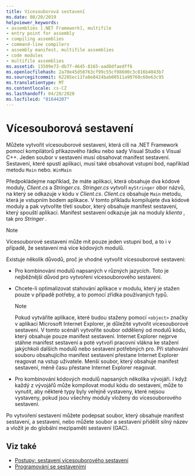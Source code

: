 ```yaml
---
title: Vícesouborová sestavení
ms.date: 08/20/2019
helpviewer_keywords:
- assemblies [.NET Framework], multifile
- entry point for assembly
- compiling assemblies
- command-line compilers
- assembly manifest, multifile assemblies
- code modules
- multifile assemblies
ms.assetid: 13509e73-db77-4645-8165-aad8dfaedff6
ms.openlocfilehash: 2a70e45d50763cf99c55cf08600c3c816b4043b7
ms.sourcegitcommit: 62285ec11fa8e8424bab00511a90760c60e63c95
ms.translationtype: MT
ms.contentlocale: cs-CZ
ms.lasthandoff: 04/20/2020
ms.locfileid: "81644207"
---
```

# <a name="multifile-assemblies"></a>Vícesouborová sestavení

Můžete vytvořit vícesouborové sestavení, která cílí na .NET Framework pomocí kompilátorů příkazového řádku nebo sady Visual Studio s Visual C++. Jeden soubor v sestavení musí obsahovat manifest sestavení. Sestavení, které spustí aplikaci, musí také obsahovat vstupní bod, například metodu `Main` nebo. `WinMain`

Předpokládejme například, že máte aplikaci, která obsahuje dva kódové moduly, *Client.cs* a *Stringer.cs*. *Stringer.cs* vytvoří `myStringer` obor názvů, na který se odkazuje v kódu v *Client.cs*. *Client.cs* obsahuje `Main` metodu, která je vstupním bodem aplikace. V tomto příkladu kompilujete dva kódové moduly a pak vytvoříte třetí soubor, který obsahuje manifest sestavení, který spouští aplikaci. Manifest sestavení odkazuje jak na moduly *klienta* , tak pro *Stringer* .

> [!NOTE]
> Vícesouborové sestavení může mít pouze jeden vstupní bod, a to i v případě, že sestavení má více kódových modulů.

Existuje několik důvodů, proč je vhodné vytvořit vícesouborové sestavení:

- Pro kombinování modulů napsaných v různých jazycích. Toto je nejběžnější důvod pro vytvoření vícesouborového sestavení.

- Chcete-li optimalizovat stahování aplikace v modulu, který je stažen pouze v případě potřeby, a to pomocí zřídka používaných typů.

    > [!NOTE]
    > Pokud vytváříte aplikace, které budou staženy pomocí `<object>` značky v aplikaci Microsoft Internet Explorer, je důležité vytvořit vícesouborové sestavení. V tomto scénáři vytvoříte soubor oddělený od modulů kódu, který obsahuje pouze manifest sestavení. Internet Explorer nejprve stáhne manifest sestavení a poté vytvoří pracovní vlákna ke stažení jakýchkoli dalších modulů nebo sestavení potřebných pro. Při stahování souboru obsahujícího manifest sestavení přestane Internet Explorer reagovat na vstup uživatele. Menší soubor, který obsahuje manifest sestavení, méně času přestane Internet Explorer reagovat.

- Pro kombinování kódových modulů napsaných několika vývojáři. I když každý z vývojářů může kompilovat modul kódu do sestavení, může to vynutit, aby některé typy byly veřejně vystaveny, které nejsou vystaveny, pokud jsou všechny moduly vloženy do vícesouborového sestavení.

Po vytvoření sestavení můžete podepsat soubor, který obsahuje manifest sestavení, a sestavení, nebo můžete soubor a sestavení přidělit silný název a vložit je do globální mezipaměti sestavení (GAC).

## <a name="see-also"></a>Viz také

- [Postupy: sestavení vícesouborového sestavení](build-multifile-assembly.md)
- [Programování se sestaveními](../../standard/assembly/index.md)
